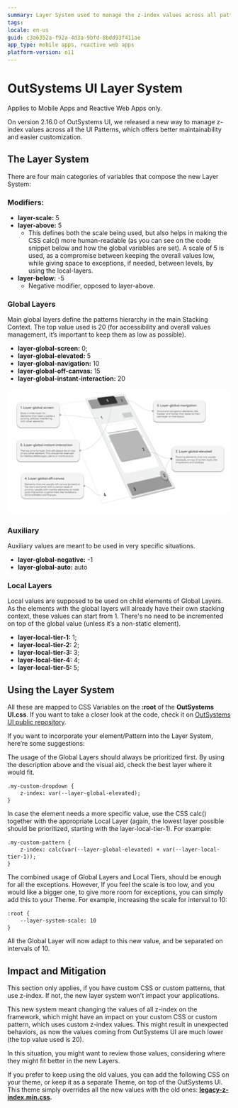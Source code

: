 ```yaml
---
summary: Layer System used to manage the z-index values across all patterns on OutSystems UI.
tags:
locale: en-us
guid: c3a6352a-f92a-4d3a-9bfd-8bdd93f411ae
app_type: mobile apps, reactive web apps
platform-version: o11
---
```


# OutSystems UI Layer System

<div class="info" markdown="1">

Applies to Mobile Apps and Reactive Web Apps only.

</div>

On version 2.16.0 of OutSystems UI, we released a new way to manage z-index values across all the UI Patterns, which offers better maintainability and easier customization.


## The Layer System

There are four main categories of variables that compose the new Layer System:

### Modifiers:

* **layer-scale:** 5
* **layer-above:** 5
  * This defines both the scale being used, but also helps in making the CSS calc() more human-readable (as you can see on the code snippet below and how the global variables are set). A scale of 5 is used, as a compromise between keeping the overall values low, while giving space to exceptions, if needed, between levels, by using the local-layers.
* **layer-below:** -5
  * Negative modifier, opposed to layer-above.

### Global Layers

Main global layers define the patterns hierarchy in the main Stacking Context. The top value used is 20 (for accessibility and overall values management, it’s important to keep them as low as possible).

* **layer-global-screen:** 0;
* **layer-global-elevated:** 5
* **layer-global-navigation:** 10
* **layer-global-off-canvas:** 15
* **layer-global-instant-interaction:** 20

![Global Layers](images/layer-system.png)
 

### Auxiliary

Auxiliary values are meant to be used in very specific situations.

* **layer-global-negative:** -1
* **layer-global-auto:** auto


### Local Layers

Local values are supposed to be used on child elements of Global Layers. As the elements with the global layers will already have their own stacking context, these values can start from 1. There's no need to be incremented on top of the global value (unless it’s a non-static element).

* **layer-local-tier-1:** 1;
* **layer-local-tier-2:** 2;
* **layer-local-tier-3:** 3;
* **layer-local-tier-4:** 4;
* **layer-local-tier-5:** 5;


## Using the Layer System

All these are mapped to CSS Variables on the **:root** of the **OutSystems UI.css**. If you want to take a closer look at the code, check it on [OutSystems UI public repository](https://github.com/OutSystems/outsystems-ui/blob/dev/src/scss/01-foundations/_root.scss).


If you want to incorporate your element/Pattern into the Layer System, here’re some suggestions:

The usage of the Global Layers should always be prioritized first. By using the description above and the visual aid, check the best layer where it would fit. 

```
.my-custom-dropdown {
    z-index: var(--layer-global-elevated);
}
```

In case the element needs a more specific value, use the CSS calc() together with the appropriate Local Layer (again, the lowest layer possible should be prioritized, starting with the layer-local-tier-1). For example:

```
.my-custom-pattern {
    z-index: calc(var(--layer-global-elevated) + var(--layer-local-tier-1));
}
```

The combined usage of Global Layers and Local Tiers, should be enough for all the exceptions. However, If you feel the scale is too low, and you would like a bigger one, to give more room for exceptions, you can simply add this to your Theme. For example, increasing the scale for interval to 10:

```
:root {
    --layer-system-scale: 10
}
```

All the Global Layer will now adapt to this new value, and be separated on intervals of 10.



## Impact and Mitigation

<div class="info" markdown="1">
    
This section only applies, if you have custom CSS or custom patterns, that use z-index. If not, the new layer system won't impact your applications.

</div>

This new system meant changing the values of all z-index on the framework, which might have an impact on your custom CSS or custom pattern, which uses custom z-index values. This might result in unexpected behaviors, as now the values coming from OutSystems UI are much lower (the top value used is 20).

In this situation, you might want to review those values, considering where they might fit better in the new Layers.

If you prefer to keep using the old values, you can add the following CSS on your theme, or keep it as a separate Theme, on top of the OutSystems UI. This theme simply overrides all the new values with the old ones: **[legacy-z-index.min.css](resources/legacy-z-index.min.css).**

